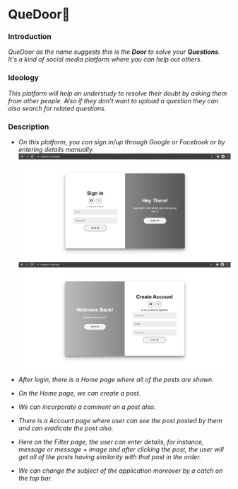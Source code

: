 # QueDoor🚀

### Introduction

<p>
<em>

QueDoor as the name suggests this is the <b>Door</b> to solve your <b>Questions</b>. It's a kind of social media platform where you can help out others.
</em>

</p>

### Ideology

<p>
<em>
This platform will help an understudy to resolve their doubt by asking them from other people.
Also if they don't want to upload a question they can also search for related questions.

</em>
</p>

### Description

<p>
<em>

- On this platform, you can sign in/up through Google or Facebook or by entering details manually.
  <br>
  <img src="https://github.com/Shubhdeep12/QueDoor/blob/master/Assets/signin.png" alt="Signin">
  <br>
  <img src="https://github.com/Shubhdeep12/QueDoor/blob/master/Assets/signup.png" alt="Signup">

- After login, there is a Home page where all of the posts are shown.

- On the Home page, we can create a post.

- We can incorporate a comment on a post also.

- There is a Account page where user can see the post posted by them and can eradicate the post also.

- Here on the Filter page, the user can enter details, for instance, message or message + image and after clicking the post, the user will get all of the posts having similarity with that post in the order.

- We can change the subject of the application moreover by a catch on the top bar.

</em>
</p>
